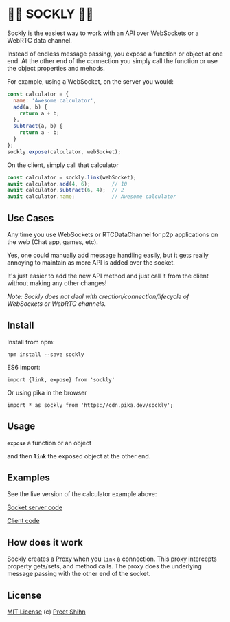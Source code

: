 # 🧦🧦 SOCKLY 🧦🧦

Sockly is the easiest way to work with an API over WebSockets or a WebRTC data channel. 

Instead of endless message passing, you expose a function or object at one end. At the other end of the connection you simply call the function or use the object properties and mehods. 

For example, using a WebSocket, on the server you would:

```javascript
const calculator = {
  name: 'Awesome calculator',
  add(a, b) {
    return a + b;
  },
  subtract(a, b) {
    return a - b;
  }
};
sockly.expose(calculator, webSocket);
```

On the client, simply call that calculator
```javascript
const calculator = sockly.link(webSocket);
await calculator.add(4, 6);       // 10
await calculator.subtract(6, 4);  // 2
await calculator.name;            // Awesome calculator
```

## Use Cases

Any time you use WebSockets or RTCDataChannel for p2p applications on the web (Chat app, games, etc). 

Yes, one could manually add message handling easily, but it gets really annoying to maintain as more API is added over the socket. 

It's just easier to add the new API method and just call it from the client without making any other changes!

*Note: Sockly does not deal with creation/connection/lifecycle of WebSockets or WebRTC channels.*

## Install

Install from npm:
```
npm install --save sockly
```
ES6 import:
```
import {link, expose} from 'sockly'
```

Or using pika in the browser
```
import * as sockly from 'https://cdn.pika.dev/sockly';
```

## Usage

**`expose`** a function or an object 

and then **`link`** the exposed object at the other end. 

## Examples

See the live version of the calculator example above:

[Socket server code](https://glitch.com/edit/#!/sockly-basic-server)

[Client code](https://glitch.com/edit/#!/sockly-basic-client)

## How does it work

Sockly creates a [Proxy](https://developer.mozilla.org/en-US/docs/Web/JavaScript/Reference/Global_Objects/Proxy) when you `link` a connection. This proxy intercepts property gets/sets, and method calls. The proxy does the underlying message passing with the other end of the socket. 

## License
[MIT License](https://github.com/pshihn/sockly/blob/master/LICENSE) (c) [Preet Shihn](https://twitter.com/preetster)
